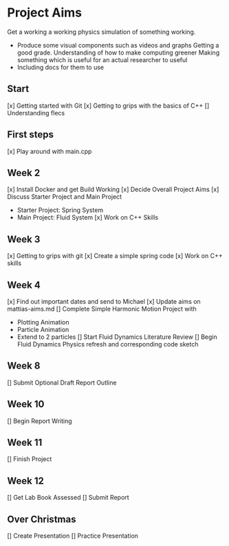 # Project Aims
Get a working a working physics simulation of something working.
  - Produce some visual components such as videos and graphs
Getting a good grade.
Understanding of how to make computing greener
Making something which is useful for an actual researcher to useful
  - Including docs for them to use


## Start
[x] Getting started with Git
[x] Getting to grips with the basics of C++
[] Understanding flecs

## First steps
[x] Play around with main.cpp

## Week 2
[x] Install Docker and get Build Working
[x] Decide Overall Project Aims
[x] Discuss Starter Project and Main Project
  - Starter Project: Spring System
  - Main Project: Fluid System
[x] Work on C++ Skills

## Week 3
[x] Getting to grips with git
[x] Create a simple spring code
[x] Work on C++ skills

## Week 4
[x] Find out important dates and send to Michael
[x] Update aims on mattias-aims.md
[] Complete Simple Harmonic Motion Project with
  - Plotting Animation
  - Particle Animation
  - Extend to 2 particles
[] Start Fluid Dynamics Literature Review
[] Begin Fluid Dynamics Physics refresh and corresponding code sketch


## Week 8
[] Submit Optional Draft Report Outline

## Week 10
[] Begin Report Writing

## Week 11
[] Finish Project

## Week 12
[] Get Lab Book Assessed
[] Submit Report

## Over Christmas
[] Create Presentation
[] Practice Presentation